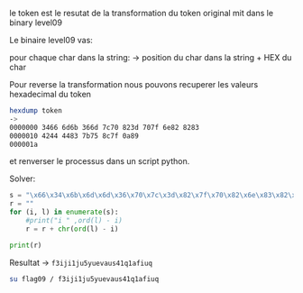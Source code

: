 le token est le resutat de la transformation du token original mit dans le binary level09

Le binaire level09 vas:

pour chaque char dans la string:
        -> position du char dans la string + HEX du char

Pour reverse la transformation nous pouvons recuperer les valeurs hexadecimal du token 

```bash
hexdump token
-> 
0000000 3466 6d6b 366d 7c70 823d 707f 6e82 8283
0000010 4244 4483 7b75 8c7f 0a89               
000001a
```

et renverser le processus dans un script python.

Solver:
```python
s = "\x66\x34\x6b\x6d\x6d\x36\x70\x7c\x3d\x82\x7f\x70\x82\x6e\x83\x82\x44\x42\x83\x44\x75\x7b\x7f\x8c\x89"
r = ""
for (i, l) in enumerate(s):
    #print("i " ,ord(l) - i)
    r = r + chr(ord(l) - i)

print(r)
```

Resultat -> `f3iji1ju5yuevaus41q1afiuq`

```bash
su flag09 / f3iji1ju5yuevaus41q1afiuq
```





